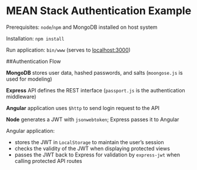 # MEAN Stack Authentication Example

Prerequisites: ```node```/```npm``` and MongoDB installed on host system

Installation: ```npm install```

Run application: ```bin/www``` (serves to [localhost:3000](http://localhost:3000/))


##Authentication Flow

**MongoDB** stores user data, hashed passwords, and salts (```moongose.js``` is used for modeling)

**Express** API defines the REST interface (```passport.js``` is the authentication middleware)

**Angular** application uses ```$http``` to send login request to the API

**Node** generates a JWT with ```jsonwebtoken```; Express passes it to Angular

Angular application:
* stores the JWT in ```LocalStorage``` to maintain the user’s session
* checks the validity of the JWT when displaying protected views
* passes the JWT back to Express for validation by ```express-jwt``` when calling protected API routes